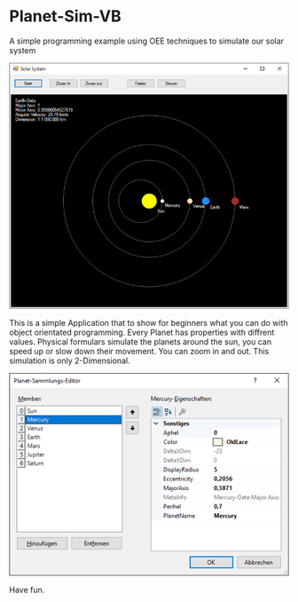 # Planet-Sim-VB
A simple programming example using OEE techniques to simulate our solar system

![Image of Planet-Sim](https://github.com/DeepHyperspace/Planet-Sim-VB/blob/master/Solar%20System.png)

This is a simple Application that to show for beginners what you can do with object orientated programming. 
Every Planet has properties with diffrent values.
Physical formulars simulate the planets around the sun, you can speed up or slow down their movement.
You can zoom in and out. This simulation is only 2-Dimensional.

![Image of Planet-Sim](https://github.com/DeepHyperspace/Planet-Sim-VB/blob/master/Add_Planets.png)

Have fun.
